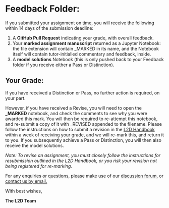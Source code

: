 # Feedback Folder:

If you submitted your assignment on time, you will receive the following within 14 days of the submission deadline: 

1. A **GitHub Pull Request** indicating your grade, with overall feedback.
2. Your **marked assignment manuscript** returned as a Jupyter Notebook: the file extension will contain _MARKED in its name, and the Notebook itself will contain tutor-initialled commentary and feedback, inside.
3. A **model solutions** Notebook (this is only pushed back to your Feedback folder if you receive either a Pass or Distinction).

## Your Grade:

If you have received a Distinction or Pass, no further action is required, on your part. 

However, if you have received a Revise, you will need to open the **_MARKED** notebook, and check the comments to see why you were awarded this mark. You will then be required to re-attempt this notebook, and re-submit a copy of it with _REVISED appended to the filename. Please follow the instructions on how to submit a revision in the [L2D Handbook]() within a week of receiving your grade, and we will re-mark this, and return it to you. If you subsequently achieve a Pass or Distinction, you will then also receive the model solutions.

*Note: To revise an assignment, you must closely follow the instructions for resubmission outlined in the L2D Handbook, or you risk your revision not being registered for re-marking.*

For any enquiries or questions, please make use of our [discussion forum](https://github.com/orgs/L2D-October2023/discussions), or [contact us by email.](mailto:admin@learntodiscover.ai)

With best wishes,

**The L2D Team**

